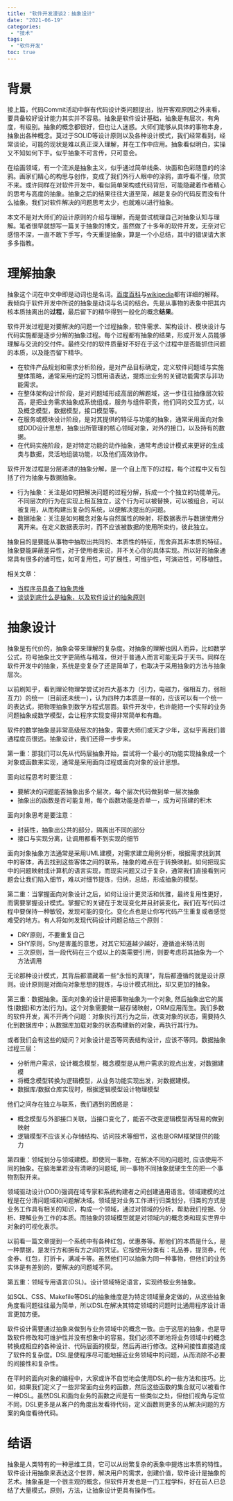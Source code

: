```yaml
---
title: "软件开发漫谈2：抽象设计"
date: "2021-06-19"
categories:
 - "技术"
tags:
 - "软件开发"
toc: true
---
```


# 背景

接上篇，代码Commit活动中鲜有代码设计类问题提出，抛开客观原因之外来看，要具备较好设计能力其实并不容易。抽象是软件设计基础，抽象是有层次，有角度，有级别。抽象的概念都很好，但也让人迷惑。大师们能够从具体的事物本身，抽象出各种概念。莫过于SOLID等设计原则以及各种设计模式，我们经常看到，经常谈论，可能的现状是难以真正深入理解，并在工作中应用。抽象看似明白，实操又不知如何下手。似乎抽象不可言传，只可意会。

在绘画领域，有一个流派是抽象主义，似乎通过简单线条、块面和色彩随意的的涂鸦。画家们精心的构思与创作，变成了我们外行人眼中的涂鸦，直呼看不懂，欣赏不来。或许同样在对软件开发中，看似简单架构或代码背后，可能隐藏着作者精心的思考与高度的抽象。抽象之后的结果往往大道至简，越是复杂的代码反而没有什么抽象。我们对软件解决的问题思考太少，也就难以进行抽象。
<!--more-->

本文不是对大师们的设计原则的介绍与理解，而是尝试梳理自己对抽象认知与理解。笔者很早就想写一篇关于抽象的博文，虽然做了十多年的软件开发，无奈对它感悟不深，一直不敢下手写，今天重提抽象，算是一个小总结，其中的错误请大家多多指教。


# 理解抽象

抽象这个词在中文中即是动词也是名词。[百度百科](https://baike.baidu.com/item/%E6%8A%BD%E8%B1%A1/9021828)与[wikipedia](https://zh.wikipedia.org/w/index.php?title=%E6%8A%BD%E8%B1%A1%E5%8C%96&variant=zh-cn)都有详细的解释。我倾向于软件开发中所说的抽象是动词与名词的结合。先是从事物的表象中把其内核本质抽离出的**过程**，最后留下的精华得到一般化的概念**结果**。

软件开发过程是对要解决的问题一个过程抽象，软件需求、架构设计、模块设计与代码实施都是逐步分解的抽象过程。每个过程都有抽象的结果，形成开发人员能够理解与交流的交付件。最终交付的软件质量好不好在于这个过程中是否能抓住问题的本质，以及能否留下精华。

 - 在软件产品规划和需求分析阶段，是对产品目标确定，定义软件问题域与实施整体策略，通常采用约定的习惯用语表达，提炼出业务的关键功能需求与非功能需求。
 - 在整体架构设计阶段，是对问题域形成高层的解题域，这一步往往抽像层次较高，是把业务需求抽象成系统组成，服务与组件职责，他们间的交互方式，以及概念模型，数据模型，接口模型等。
 - 在服务或模块设计阶段，是对其提供的特征与功能的抽象，通常采用面向对象或DDD设计思想，抽象出所管理的核心领域对象，对外的接口，以及持有的数据。
 - 在代码实施阶段，是对特定功能的动作抽象，通常考虑设计模式来更好的生成类与数据，灵活地组装功能，以及他们高效协作。

软件开发过程是分层递进的抽象分解，是一个自上而下的过程，每个过程中又有包括了行为抽象与数据抽象。

 - 行为抽象：关注是如何把解决问题的过程分解，拆成一个个独立的功能单元。不同层次的行为在实现上相互独立，这个行为可以被替换，可以被组合，可以被复用，从而构建出复杂的系统，以便解决提出的问题。
 - 数据抽象：关注是如何概念对象与自然属性的映射，将数据表示与数据使用分离开来。在定义数据表示时，而不应该被数据的使用所束约，彼此独立。

抽象目的是要能从事物中抽取出共同的、本质性的特征，而舍弃其非本质的特征。抽象要能屏蔽差异性，对于使用者来说，并不关心你的具体实现。所以好的抽象通常具有很多的诸可性，如可复用性，可扩展性，可维护性，可演进性，可移植性。

相关文章：

  - [当程序员具备了抽象思维](https://www.infoq.cn/article/tXedztawyPmAfc41kufq)
  - [谈谈到底什么是抽象，以及软件设计的抽象原则](https://blog.csdn.net/y4x5M0nivSrJaY3X92c/article/details/78863467)

# 抽象设计

抽象是有代价的，抽象会带来理解的复杂度。对抽象的理解也因人而异，比如数学公式，符号抽象比文字更简练与精准，但对于普通人而言可能无异于天书。同样在软件开发中的抽象，系统是变复杂了还是简单了，也取决于采用抽象的方法与抽象层次。

以前刷知乎，看到理论物理学尝试对四大基本力（引力，电磁力，强相互力，弱相互力）的统一（目前还未统一），认为四种力本质是一样的，应该可以有一个统一的表达式，把物理抽象到数学方程式层面。软件开发中，也许能把一个实际的业务问题抽象成数学模型，会让程序实现变得非常简单和有趣。

软件的数学抽象是非常高级层次的抽象，需要大师们或天才少年，这似乎离我们普通程度员很远。抽象设计，我们还得一步步来。

第一重：那我们可以先从代码层抽象开始，尝试将一个最小的功能实现抽象成一个对象或函数来实现，通常是采用面向过程或面向对象的设计思想。

面向过程思考时要注意：

 - 要解决的问题能否抽象出多个层次，每个层次代码做到单一层次抽象
 - 抽象出的函数是否可能复用，每个函数功能是否单一，成为可搭建的积木

面向对象思考是要注意：

 - 封装性，抽象出公共的部分，隔离出不同的部分
 - 接口与实现分离，让调用都看不到实现的细节

面向对象抽象方法通常是采用UML建模，对需求建立用例分析，根据需求找到其中的客体，再去找到这些客体之间的联系，抽象的难点在于转换映射。如何把现实中的问题映射成计算机的语言实现，而现实问题又过于复杂，通常我们直接看到问题会让我们陷入细节，难以对细节提炼，归纳，总结，形成抽象的模型。

第二重：当掌握面向对象设计之后，如何让设计更灵活和优雅，最终复用性更好，而需要掌握设计模式。掌握它的关键在于发现变化并且封装变化，我们在写代码过程中要保持一种敏锐，发现可能的变化。变化点也是让你写代码产生重复或者感觉难受的地方。有人将如何发现代码设计问题总结三个原则：

 - DRY原则，不要重复自己
 - SHY原则，Shy是害羞的意思，对其它知道越少越好，遵循迪米特法则
 - 三次原则，当一段代码在三个或以上的类需要引用，则要考虑将其抽象为一个方法调用

无论那种设计模式，其背后都潜藏着一些“永恒的真理”，背后都遵循的就是设计原则。设计原则是对面向对象思想的提炼，与设计模式相比，却又更加的抽象。

第三重：数据抽象。面向对象的设计是把事物抽象为一个对象, 然后抽象出它的属性(数据)和方法(行为)。这个对象需要做一层存储映射，ORM应用而生。我们多数的软件开发，离不开两个问题：对象执行其行为之后，改变对象的状态，需要持久化到数据库中；从数据库加载对象的状态构建新的对象，再执行其行为。

或者我们会有这些的疑问？对象设计是否等同表结构设计，应该不等同。数据抽象过程三层：

 - 分析用户需求，设计概念模型，概念模型是从用户需求的观点出发，对数据建模
 - 将概念模型转换为逻辑模型，从业务功能实现出发，对数据建模。
 - 数据库/数据仓库实现时，根据逻辑模型设计物理模型

他们之间存在独立与联系，我们遇到的困惑是：

 - 概念模型与外部接口关联，当接口变化了，能否不改变逻辑模型再轻易的做到映射
 - 逻辑模型不应该关心存储结构、访问技术等细节，这也是ORM框架提供的能力

第四重：领域划分与领域建模。即使同一事物，在解决不同的问题时, 应该使用不同的抽象。在脑海里若没有清晰的问题域, 同一事物不同抽象就硬生生的把一个事物割裂开来。

领域驱动设计(DDD)强调在域专家和系统构建者之间创建通用语言。领域建模的过程是在分清问题域和问题解决域。领域是对业务工作进行归类划分，归类的方式是业务工作具有相关的知识，构成一个领域，通过对领域的分析，帮助我们挖掘、分析、理解业务工作的本质。而抽象的领域模型就是对领域内的概念类和现实世界中对象的可视化表示。

以前看一篇文章提到一个系统中有各种红包，优惠券等。那他们的本质是什么，是一种票据，是发行方和拥有方之间的凭证。它按使用分类有：礼品券，提货券，代金券、红包，打折卡，满减卡等。虽然他们可以抽象为同一种事物，但他们的业务实体是有差别的，要解决的问题域不同。


第五重：领域专用语言(DSL)。设计领域特定语言，实现终极业务抽象。

如SQL、CSS、Makefile等DSL的抽象维度是为特定领域量身定做的，从这些抽象角度看问题往往最为简单，所以DSL在解决其特定领域的问题时比通用程序设计语言更加方便。

软件设计需要通过抽象来做到与业务领域中的概念一致。由于这层的抽象，也是导致软件修改和可维护性并没有想象中的容易。我们必须不断地将业务领域中的概念转换成相应的各种设计、代码层面的模型，然后再进行修改。这种间接性直接造成了软件的复杂度。DSL是使程序尽可能地接近业务领域中的问题，从而消除不必要的间接性和复杂性。

在平时的面向对象的编程中，大家或许不自觉地会使用DSL的一些方法和技巧。比如，如果我们定义了一些非常面向业务的函数，然后这些函数的集合就可以被看作一种DSL。虽然DSL和面向业务的函数之间是有一些类似之处，但他们视角与定位不同，DSL更多是从客户的角度出发看待代码，定义函数则更多的从解决问题的方案的角度看待代码。

# 结语

抽象是人类特有的一种思维工具，它可以从纷繁复杂的表象中提炼出本质的特性。软件设计用抽象来表达这个世界，解决用户的需求，创建价值，软件设计是抽象的艺术。抽象虽是一个很主观的概念，但软件开发也是一门工程学科，好在前人已总结了大量模式，原则，方法，让抽象设计更具有操作性。